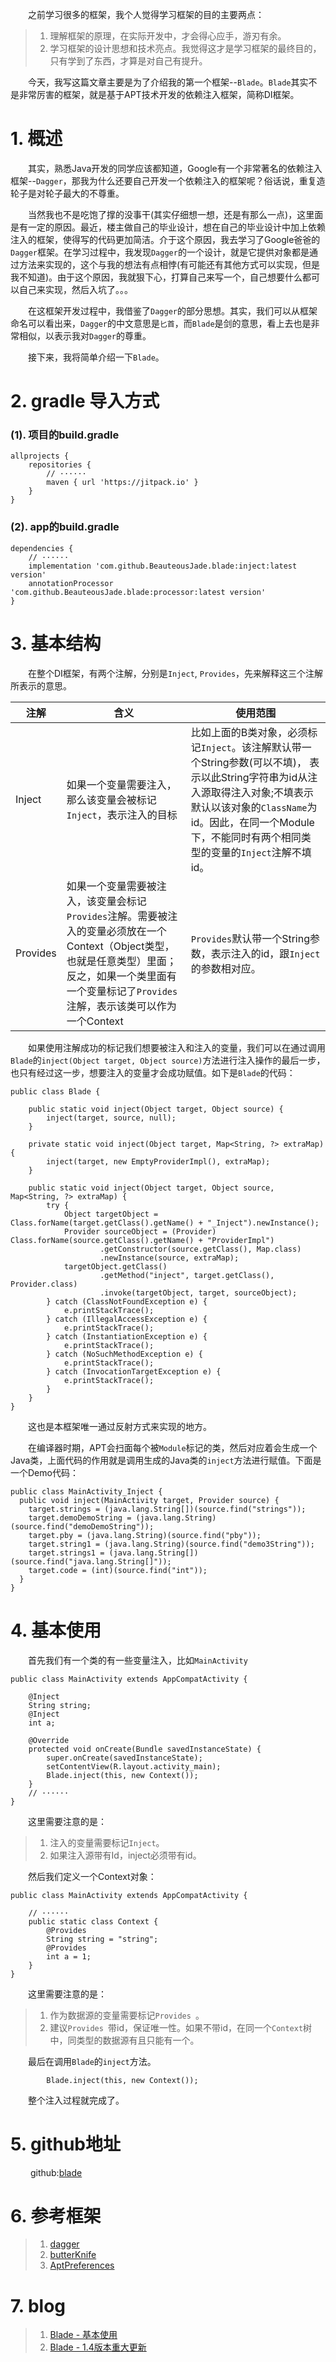 &emsp;&emsp;之前学习很多的框架，我个人觉得学习框架的目的主要两点：
>1. 理解框架的原理，在实际开发中，才会得心应手，游刃有余。
>2. 学习框架的设计思想和技术亮点。我觉得这才是学习框架的最终目的，只有学到了东西，才算是对自己有提升。

&emsp;&emsp;今天，我写这篇文章主要是为了介绍我的第一个框架--`Blade`。`Blade`其实不是非常厉害的框架，就是基于APT技术开发的依赖注入框架，简称DI框架。
# 1. 概述
&emsp;&emsp;其实，熟悉Java开发的同学应该都知道，Google有一个非常著名的依赖注入框架--`Dagger`，那我为什么还要自己开发一个依赖注入的框架呢？俗话说，重复造轮子是对轮子最大的不尊重。

&emsp;&emsp;当然我也不是吃饱了撑的没事干(其实仔细想一想，还是有那么一点)，这里面是有一定的原因。最近，楼主做自己的毕业设计，想在自己的毕业设计中加上依赖注入的框架，使得写的代码更加简洁。介于这个原因，我去学习了Google爸爸的`Dagger`框架。在学习过程中，我发现`Dagger`的一个设计，就是它提供对象都是通过方法来实现的，这个与我的想法有点相悖(有可能还有其他方式可以实现，但是我不知道)。由于这个原因，我就狠下心，打算自己来写一个，自己想要什么都可以自己来实现，然后入坑了。。。

&emsp;&emsp;在这框架开发过程中，我借鉴了`Dagger`的部分思想。其实，我们可以从框架命名可以看出来，`Dagger`的中文意思是`匕首`，而`Blade`是剑的意思，看上去也是非常相似，以表示我对`Dagger`的尊重。

&emsp;&emsp;接下来，我将简单介绍一下`Blade`。
# 2. gradle 导入方式
### (1). 项目的build.gradle
```
allprojects {
    repositories {
        // ······
        maven { url 'https://jitpack.io' }
    }
}
```
### (2). app的build.gradle
```
dependencies {
    // ······
    implementation 'com.github.BeauteousJade.blade:inject:latest version'
    annotationProcessor 'com.github.BeauteousJade.blade:processor:latest version'
}
```

# 3. 基本结构
&emsp;&emsp;在整个DI框架，有两个注解，分别是`Inject`, `Provides`，先来解释这三个注解所表示的意思。

|注解|含义|使用范围|
|---|---|---|
|Inject|如果一个变量需要注入，那么该变量会被标记`Inject`，表示注入的目标|比如上面的B类对象，必须标记`Inject`。该注解默认带一个String参数(可以不填)， 表示以此String字符串为id从注入源取得注入对象;不填表示默认以该对象的`ClassName`为id。因此，在同一个Module下，不能同时有两个相同类型的变量的`Inject`注解不填id。|
|Provides|如果一个变量需要被注入，该变量会标记`Provides`注解。需要被注入的变量必须放在一个Context（Object类型，也就是任意类型）里面；反之，如果一个类里面有一个变量标记了`Provides`注解，表示该类可以作为一个Context|`Provides`默认带一个String参数，表示注入的id，跟`Inject`的参数相对应。|

&emsp;&emsp;如果使用注解成功的标记我们想要被注入和注入的变量，我们可以在通过调用`Blade`的`inject(Object target, Object source)`方法进行注入操作的最后一步，也只有经过这一步，想要注入的变量才会成功赋值。如下是`Blade`的代码：
```
public class Blade {

    public static void inject(Object target, Object source) {
        inject(target, source, null);
    }

    private static void inject(Object target, Map<String, ?> extraMap) {
        inject(target, new EmptyProviderImpl(), extraMap);
    }

    public static void inject(Object target, Object source, Map<String, ?> extraMap) {
        try {
            Object targetObject = Class.forName(target.getClass().getName() + "_Inject").newInstance();
            Provider sourceObject = (Provider) Class.forName(source.getClass().getName() + "ProviderImpl")
                    .getConstructor(source.getClass(), Map.class)
                    .newInstance(source, extraMap);
            targetObject.getClass()
                    .getMethod("inject", target.getClass(), Provider.class)
                    .invoke(targetObject, target, sourceObject);
        } catch (ClassNotFoundException e) {
            e.printStackTrace();
        } catch (IllegalAccessException e) {
            e.printStackTrace();
        } catch (InstantiationException e) {
            e.printStackTrace();
        } catch (NoSuchMethodException e) {
            e.printStackTrace();
        } catch (InvocationTargetException e) {
            e.printStackTrace();
        }
    }
}
```
&emsp;&emsp;这也是本框架唯一通过反射方式来实现的地方。

&emsp;&emsp;在编译器时期，APT会扫面每个被`Module`标记的类，然后对应着会生成一个Java类，上面代码的作用就是调用生成的Java类的`inject`方法进行赋值。下面是一个Demo代码：
```
public class MainActivity_Inject {
  public void inject(MainActivity target, Provider source) {
    target.strings = (java.lang.String[])(source.find("strings"));
    target.demoDemoString = (java.lang.String)(source.find("demoDemoString"));
    target.pby = (java.lang.String)(source.find("pby"));
    target.string1 = (java.lang.String)(source.find("demo3String"));
    target.strings1 = (java.lang.String[])(source.find("java.lang.String[]"));
    target.code = (int)(source.find("int"));
  }
}
```
# 4. 基本使用
&emsp;&emsp;首先我们有一个类的有一些变量注入，比如`MainActivity`
```
public class MainActivity extends AppCompatActivity {

    @Inject
    String string;
    @Inject
    int a;

    @Override
    protected void onCreate(Bundle savedInstanceState) {
        super.onCreate(savedInstanceState);
        setContentView(R.layout.activity_main);
        Blade.inject(this, new Context());
    }
    // ······
}
```
&emsp;&emsp;这里需要注意的是：
>1. 注入的变量需要标记`Inject`。
>2. 如果注入源带有Id，inject必须带有id。

&emsp;&emsp;然后我们定义一个Context对象：
```
public class MainActivity extends AppCompatActivity {

    // ······
    public static class Context {
        @Provides
        String string = "string";
        @Provides
        int a = 1;
    }
}
```
&emsp;&emsp;这里需要注意的是：
>1. 作为数据源的变量需要标记`Provides `。
>2. 建议`Provides `带id，保证唯一性。如果不带id，在同一个`Context`树中，同类型的数据源有且只能有一个。

&emsp;&emsp;最后在调用`Blade`的`inject`方法。
```
        Blade.inject(this, new Context());
```
&emsp;&emsp;整个注入过程就完成了。
# 5. github地址
&emsp;&emsp; github:[blade](https://github.com/BeauteousJade/blade)
# 6. 参考框架
>1. [dagger](https://github.com/google/dagger)
>2. [butterKnife](https://github.com/JakeWharton/butterknife)
>3. [AptPreferences](https://github.com/joyrun/AptPreferences)
# 7. blog
>1. [Blade - 基本使用](https://www.jianshu.com/p/32ca48a6e05e)
>2. [Blade - 1.4版本重大更新](https://www.jianshu.com/p/65002b459042)

